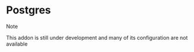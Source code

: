 # Postgres

> [!NOTE]
>
> This addon is still under development and many of its configuration are not available
